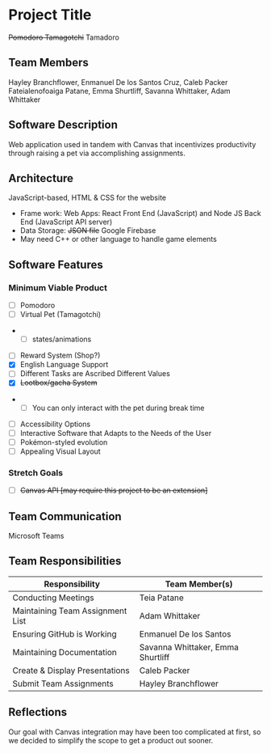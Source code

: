# Project Title
~~Pomodoro Tamagotchi~~ Tamadoro

## Team Members
Hayley Branchflower, Enmanuel De los Santos Cruz, Caleb Packer
Fateialenofoaiga Patane, Emma Shurtliff, Savanna Whittaker, Adam Whittaker

## Software Description
Web application used in tandem with Canvas that incentivizes productivity through raising a pet via accomplishing assignments.

## Architecture
JavaScript-based, HTML & CSS for the website
- Frame work: Web Apps: React Front End (JavaScript) and Node JS Back End (JavaScript API server)
- Data Storage: ~~JSON file~~ Google Firebase
- May need C++ or other language to handle game elements

## Software Features
### Minimum Viable Product

* [ ] Pomodoro
* [ ] Virtual Pet (Tamagotchi)
* * [ ] states/animations
* [ ] Reward System (Shop?)
* [x] English Language Support
* [ ] Different Tasks are Ascribed Different Values
* [x] ~~Lootbox/gacha System~~
* * [ ] You can only interact with the pet during break time
* [ ] Accessibility Options
* [ ] Interactive Software that Adapts to the Needs of the User
* [ ] Pokémon-styled evolution 
* [ ] Appealing Visual Layout

### Stretch Goals
* [ ] ~~Canvas API [may require this project to be an extension]~~

## Team Communication
Microsoft Teams

## Team Responsibilities

| Responsibility                   | Team Member(s)                    |
| -------------------------------- | --------------------------------- |
| Conducting Meetings              | Teia Patane                       |
| Maintaining Team Assignment List | Adam Whittaker                    |
| Ensuring GitHub is Working       | Enmanuel De los Santos            |
| Maintaining Documentation        | Savanna Whittaker, Emma Shurtliff |
| Create & Display Presentations   | Caleb Packer                      |
| Submit Team Assignments          | Hayley Branchflower               |

## Reflections
Our goal with Canvas integration may have been too complicated at first, so we decided to simplify the scope to get a product out sooner.
